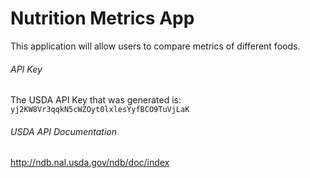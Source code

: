 # Nutrition Metrics App
This application will allow users to compare metrics of different foods.

###### API Key
The USDA API Key that was generated is: `yj2KW8Vr3qqkN5cWZOyt0lxlesYyfBCO9TuVjLaK`

###### USDA API Documentation
http://ndb.nal.usda.gov/ndb/doc/index
